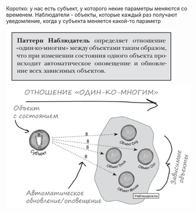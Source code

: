 Коротко: у нас есть субъект, у которого некие параметры меняются со временем. Наблюдатели - объекты, которые 
каждый раз получают уведомление, когда у субъекта меняется какой-то параметр

![img.png](imgs/img.png)
![img_1.png](imgs/img_1.png)
